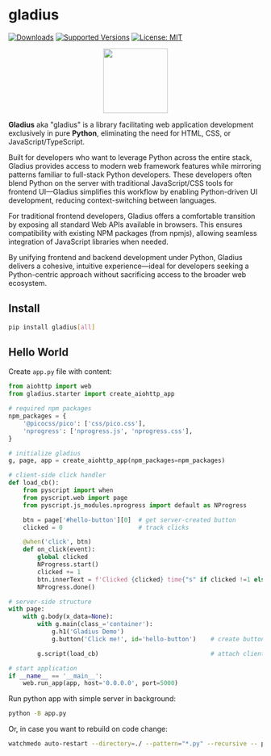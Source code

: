 # gladius

<!--
[![Build][build-image]]()
[![Status][status-image]][pypi-project-url]
[![Stable Version][stable-ver-image]][pypi-project-url]
[![Coverage][coverage-image]]()
[![Python][python-ver-image]][pypi-project-url]
[![License][mit-image]][mit-url]
-->
[![Downloads](https://img.shields.io/pypi/dm/gladius)](https://pypistats.org/packages/gladius)
[![Supported Versions](https://img.shields.io/pypi/pyversions/gladius)](https://pypi.org/project/gladius)
[![License: MIT](https://img.shields.io/badge/license-MIT-blue.svg)](https://opensource.org/licenses/MIT)

<img src="https://github.com/mtasic85/gladius/raw/main/misc/logo/logo-1.png" alt="" style="display: block; margin: auto; width: 128px; height: 128px;" />

**Gladius** aka "gladius" is a library facilitating web application development exclusively in pure **Python**, eliminating the need for HTML, CSS, or JavaScript/TypeScript.

Built for developers who want to leverage Python across the entire stack, Gladius provides access to modern web framework features while mirroring patterns familiar to full-stack Python developers. These developers often blend Python on the server with traditional JavaScript/CSS tools for frontend UI—Gladius simplifies this workflow by enabling Python-driven UI development, reducing context-switching between languages.

For traditional frontend developers, Gladius offers a comfortable transition by exposing all standard Web APIs available in browsers. This ensures compatibility with existing NPM packages (from npmjs), allowing seamless integration of JavaScript libraries when needed.

By unifying frontend and backend development under Python, Gladius delivers a cohesive, intuitive experience—ideal for developers seeking a Python-centric approach without sacrificing access to the broader web ecosystem.


## Install
```bash
pip install gladius[all]
```

## Hello World

Create `app.py` file with content:

```python
from aiohttp import web
from gladius.starter import create_aiohttp_app

# required npm packages
npm_packages = {
    '@picocss/pico': ['css/pico.css'],
    'nprogress': ['nprogress.js', 'nprogress.css'],
}

# initialize gladius
g, page, app = create_aiohttp_app(npm_packages=npm_packages)

# client-side click handler
def load_cb():
    from pyscript import when
    from pyscript.web import page
    from pyscript.js_modules.nprogress import default as NProgress

    btn = page['#hello-button'][0]  # get server-created button
    clicked = 0                     # track clicks

    @when('click', btn)
    def on_click(event):
        global clicked
        NProgress.start()
        clicked += 1
        btn.innerText = f'Clicked {clicked} time{"s" if clicked !=1 else ""}!'
        NProgress.done()

# server-side structure
with page:
    with g.body(x_data=None):
        with g.main(class_='container'):
            g.h1('Gladius Demo')
            g.button('Click me!', id='hello-button')    # create button on server

        g.script(load_cb)                               # attach client logic

# start application
if __name__ == '__main__':
    web.run_app(app, host='0.0.0.0', port=5000)
```

Run python app with simple server in background:

```bash
python -B app.py
```

Or, in case you want to rebuild on code change:

```bash
watchmedo auto-restart --directory=./ --pattern="*.py" --recursive -- python -B app.py
```

<!--
**Gladius** aka "gladius" is a **full-stack web framework** facilitating web application development exclusively in pure **Python**, eliminating the need for HTML, CSS, or JavaScript. It is built for those who prefer to use Python, providing access to features typically found in modern web frameworks.

In essence, gladius offers a simplified and cohesive development experience, making it a practical choice for developers seeking a Python-centric approach to both frontend and backend development.

## Hello World

```python
# ...
```

## Install
```bash
pip install gladius
```

## Run Examples

```bash
git clone https://github.com/tangledgroup/gladius.git
cd gladius
python -m venv venv
source venv/bin/activate
pip install -U -r requirements.txt
```

```bash
watchmedo auto-restart --directory=./ --pattern="*.py;*.html;*.hbs;*.css;*.js" --recursive -- python -B examples/pico_preview/app.py
watchmedo auto-restart --directory=./ --pattern="*.py;*.html;*.hbs;*.css;*.js" --recursive -- python -B examples/pico_tailwind_lite/app.py
watchmedo auto-restart --directory=./ --pattern="*.py;*.html;*.hbs;*.css;*.js" --recursive -- python -B examples/pico_demo_0/app.py
watchmedo auto-restart --directory=./ --pattern="*.py;*.html;*.hbs;*.css;*.js" --recursive -- python -B examples/pico_demo_1/app.py
watchmedo auto-restart --directory=./ --pattern="*.py;*.html;*.hbs;*.css;*.js" --recursive -- python -B examples/pico_demo_2/app.py
watchmedo auto-restart --directory=./ --pattern="*.py;*.html;*.hbs;*.css;*.js" --recursive -- python -B examples/pico_demo_3/app.py
watchmedo auto-restart --directory=./ --pattern="*.py;*.html;*.hbs;*.css;*.js" --recursive -- python -B examples/pico_demo_4/app.py
watchmedo auto-restart --directory=./ --pattern="*.py;*.html;*.hbs;*.css;*.js" --recursive -- python -B examples/pico_demo_5/app.py
```

```bash
python -B -u -m gunicorn --reload --bind '0.0.0.0:5000' --timeout 300 --workers 1 --worker-class aiohttp.GunicornWebWorker 'examples.pico_demo_1.app:app'
python -B -u -m gunicorn --reload --bind '0.0.0.0:5000' --timeout 300 --workers 1 --worker-class aiohttp.GunicornWebWorker 'examples.pico_demo_2.app:app'
python -B -u -m gunicorn --reload --bind '0.0.0.0:5000' --timeout 300 --workers 1 --worker-class aiohttp.GunicornWebWorker 'examples.pico_demo_3.app:app'
python -B -u -m gunicorn --reload --bind '0.0.0.0:5000' --timeout 300 --workers 1 --worker-class aiohttp.GunicornWebWorker 'examples.pico_demo_4.app:app'
python -B -u -m gunicorn --reload --bind '0.0.0.0:5000' --timeout 300 --workers 1 --worker-class aiohttp.GunicornWebWorker 'examples.pico_demo_5.app:app'
```
-->
